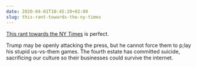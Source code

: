 ```yaml
---
date: 2020-04-01T10:45:20+02:00
slug: this-rant-towards-the-ny-times
---
```

[This rant towards the NY Times](https://twitter.com/gregggonsalves/status/1244993848448888832) is perfect.

Trump may be openly attacking the press, but he cannot force them to p;lay his stupid us-vs-them games. The fourth estate has committed suicide, sacrificing our culture so their businesses could survive the internet.

